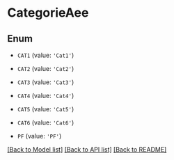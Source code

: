 # CategorieAee


## Enum

* `CAT1` (value: `'Cat1'`)

* `CAT2` (value: `'Cat2'`)

* `CAT3` (value: `'Cat3'`)

* `CAT4` (value: `'Cat4'`)

* `CAT5` (value: `'Cat5'`)

* `CAT6` (value: `'Cat6'`)

* `PF` (value: `'PF'`)

[[Back to Model list]](../README.md#documentation-for-models) [[Back to API list]](../README.md#documentation-for-api-endpoints) [[Back to README]](../README.md)


